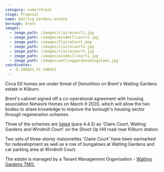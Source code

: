 ```yaml
---
category: underthreat
stage: Proposal
name: Watling Gardens estate
borough: brent
images:
  - image_path: /images/clairecourt1.jpg
  - image_path: /images/windmillcourt2.jpg
  - image_path: /images/ClaireCourt.png
  - image_path: /images/clairecourt2.jpg
  - image_path: /images/clairecourt3.jpg
  - image_path: /images/windmillcourt1.jpg
  - image_path: /images/watlinggardensbungalows.jpg
coordinates:
  - -0.206821,51.548923
---
```

Circa 50 homes are under threat of Demolition on Brent's Watling Gardens estate in Kilburn.

Brent's cabinet signed off a co-operational agreement with housing association Network Homes on March 9 2020, which will allow the two bodies to share knowledge to improve the borough's housing sector through regeneration schemes.

Three of the schemes are [listed](http://democracy.brent.gov.uk/documents/s95738/07.%20Cabinet%20Report%20-%20Collaboration%20with%20Network%20Homes.pdf) (para 4.4.3) as 'Claire Court, Watling Gardens and Windmill Court' on the Shoot Up Hill road near Kilburn station. 

Two sets of three-storey maisonettes 'Claire Court' have been earmarked for redevelopment as well as a row of bungalows at Watling Gardens and car parking area at Windmill Court. 

The estate is managed by a Tenant Management Organisation - [Watling Gardens TMO.](http://www.watlinggardenstmo.co.uk/)
